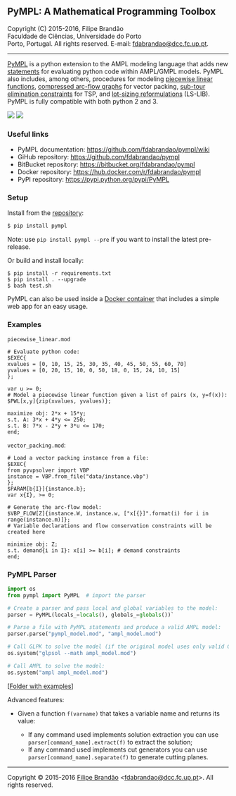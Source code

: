## PyMPL: A Mathematical Programming Toolbox
Copyright (C) 2015-2016, Filipe Brandão  
Faculdade de Ciências, Universidade do Porto  
Porto, Portugal. All rights reserved. E-mail: <fdabrandao@dcc.fc.up.pt>.

---

[PyMPL](https://github.com/fdabrandao/pympl) is a python extension to the AMPL modeling language that adds new [statements](https://github.com/fdabrandao/pympl/wiki/STMTS) for evaluating python code within AMPL/GMPL models. PyMPL also includes, among others, procedures for modeling [piecewise linear functions](https://github.com/fdabrandao/pympl/wiki/STMTS_SOS), [compressed arc-flow graphs](https://github.com/fdabrandao/pympl/wiki/STMTS_VPSolver) for vector packing, [sub-tour elimination constraints](https://github.com/fdabrandao/pympl/wiki/STMTS_TSP) for TSP, and [lot-sizing reformulations](https://github.com/fdabrandao/pympl/wiki/STMTS_LSLIB) (LS-LIB). PyMPL is fully compatible with both python 2 and 3.

![](https://img.shields.io/badge/license-AGPLv3+-blue.svg)
[![](https://travis-ci.org/fdabrandao/pympl.svg?branch=master)](https://travis-ci.org/fdabrandao/pympl)

### Useful links

* PyMPL documentation: <https://github.com/fdabrandao/pympl/wiki>
* GiHub repository: <https://github.com/fdabrandao/pympl>
* BitBucket repository: <https://bitbucket.org/fdabrandao/pympl>
* Docker repository: <https://hub.docker.com/r/fdabrandao/pympl>
* PyPI repository: <https://pypi.python.org/pypi/PyMPL>

### Setup

Install from the [repository](https://pypi.python.org/pypi/PyMPL):
```bash
$ pip install pympl
```
Note: use `pip install pympl --pre` if you want to install the latest pre-release.

Or build and install locally:
```
$ pip install -r requirements.txt
$ pip install . --upgrade
$ bash test.sh
```

PyMPL can also be used inside a [Docker container](https://github.com/fdabrandao/pympl/wiki/Docker-container) that includes a simple web app for an easy usage.

### Examples

``piecewise_linear.mod``

```ampl
# Evaluate python code:
$EXEC{
xvalues = [0, 10, 15, 25, 30, 35, 40, 45, 50, 55, 60, 70]
yvalues = [0, 20, 15, 10, 0, 50, 18, 0, 15, 24, 10, 15]
};

var u >= 0;
# Model a piecewise linear function given a list of pairs (x, y=f(x)):
$PWL[x,y]{zip(xvalues, yvalues)};

maximize obj: 2*x + 15*y;
s.t. A: 3*x + 4*y <= 250;
s.t. B: 7*x - 2*y + 3*u <= 170;
end;
```

``vector_packing.mod``:

```ampl
# Load a vector packing instance from a file:
$EXEC{
from pyvpsolver import VBP
instance = VBP.from_file("data/instance.vbp")
};
$PARAM[b{I}]{instance.b};
var x{I}, >= 0;

# Generate the arc-flow model:
$VBP_FLOW[Z]{instance.W, instance.w, ["x[{}]".format(i) for i in range(instance.m)]};
# Variable declarations and flow conservation constraints will be created here

minimize obj: Z;
s.t. demand{i in I}: x[i] >= b[i]; # demand constraints
end;
```

### PyMPL Parser

```python
import os
from pympl import PyMPL  # import the parser

# Create a parser and pass local and global variables to the model:
parser = PyMPL(locals_=locals(), globals_=globals())`

# Parse a file with PyMPL statements and produce a valid AMPL model:
parser.parse("pympl_model.mod", "ampl_model.mod")

# Call GLPK to solve the model (if the original model uses only valid GMPL statements):
os.system("glpsol --math ampl_model.mod")

# Call AMPL to solve the model:
os.system("ampl ampl_model.mod")
```

[[Folder with examples](https://github.com/fdabrandao/pympl/tree/master/examples)]

Advanced features:

* Given a function `f(varname)` that takes a variable name and returns its value:

  * If any command used implements solution extraction you can use `parser[command_name].extract(f)` to extract the solution;
  * If any command used implements cut generators you can use `parser[command_name].separate(f)` to generate cutting planes.

***
Copyright © 2015-2016 [Filipe Brandão](http://www.dcc.fc.up.pt/~fdabrandao/) <<fdabrandao@dcc.fc.up.pt>>. All rights reserved.
